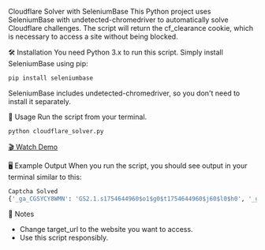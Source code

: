 Cloudflare Solver with SeleniumBase
This Python project uses SeleniumBase with undetected-chromedriver to automatically solve Cloudflare challenges. The script will return the cf_clearance cookie, which is necessary to access a site without being blocked.

🛠️ Installation
You need Python 3.x to run this script. 
Simply install SeleniumBase using pip:

```bash
pip install seleniumbase
```
SeleniumBase includes undetected-chromedriver, so you don't need to install it separately.

🚀 Usage
Run the script from your terminal.

```bash
python cloudflare_solver.py
```

[🎬 Watch Demo](https://raw.githubusercontent.com/Elang02/cloudflare-solver/refs/heads/main/cloudflare-solver-demo.mp4)

🖥️ Example Output
When you run the script, you should see output in your terminal similar to this:

```bash
Captcha Solved
{'_ga_CGSYCY8WMN': 'GS2.1.s1754644960$o1$g0$t1754644960$j60$l0$h0', '_ga': 'GA1.1.626773975.1754644960', 'cf_clearance': 'QC3yaVjKeOC782GNDW4pf54kGeKfYreQUMXLl3E1z5c-1754644959-1.2.1.1-Geihk0NFiKFB0ADWH748mKo2D8MLEmxfJaRBJwsQcc5g3Krn0YxYFKy5mGxUUjPxSJmu_ZlkbJLKxAo3.kmFQcJnydFlPHjr02I1YS51ftKI.9PHNnhDCzvB.7Za2lTP4u0SsXCInct0eKLMGpUhRMeYaBNIxbyy3pRSuBdDnD5noX34O.zCOczng7L5QxUqZTAKHwRKVvWCXUxVzMPpI.aBt8M3BDLa9wFDPYLvgzsvMuHrktAy31Y95vGCUMNk'}
```


📝 Notes
- Change target_url to the website you want to access.
- Use this script responsibly.
